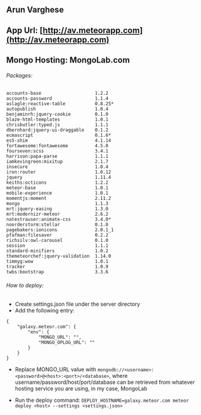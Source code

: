 ## Arun Varghese

## App Url: [http://av.meteorapp.com](http://av.meteorapp.com)

## Mongo Hosting: MongoLab.com

###### Packages:
```
accounts-base                    1.2.2  
accounts-password                1.1.4  
aslagle:reactive-table           0.8.25*
autopublish                      1.0.4  
benjaminrh:jquery-cookie         0.1.0  
blaze-html-templates             1.0.1  
chrisbutler:typed.js             1.1.1  
dbernhard:jquery-ui-draggable    0.1.2  
ecmascript                       0.1.6* 
es5-shim                         4.1.14 
fortawesome:fontawesome          4.5.0  
fourseven:scss                   3.4.1  
harrison:papa-parse              1.1.1  
iamkevingreen:mixitup            2.1.7  
insecure                         1.0.4  
iron:router                      1.0.12 
jquery                           1.11.4 
keiths:octicons                  1.2.2  
meteor-base                      1.0.1  
mobile-experience                1.0.1  
momentjs:moment                  2.11.2 
mongo                            1.1.3  
mrt:jquery-easing                1.3.0  
mrt:modernizr-meteor             2.6.2  
natestrauser:animate-css         3.4.0* 
noorderstorm:stellar             0.1.0  
pagebakers:ionicons              2.0.1_1
pfafman:filesaver                0.2.2  
richsilv:owl-carousel            0.1.0  
session                          1.1.1  
standard-minifiers               1.0.2  
themeteorchef:jquery-validation  1.14.0 
timmyg:wow                       1.0.1  
tracker                          1.0.9  
twbs:bootstrap                   3.3.6  
```

###### How to deploy:

- Create settings.json file under the server directory
- Add the following entry:
```
{ 
	"galaxy.meteor.com": { 
		"env": { 
			"MONGO_URL": "", 
			"MONGO_OPLOG_URL": "" 
		} 
	}
}
```
- Replace MONGO_URL value with ```mongodb://<username>:<password>@<host>:<port>/<database>```, where username/password/host/port/database can be retrieved from whatever hosting service you are using, in my case, MongoLab

- Run the deploy command: ```DEPLOY_HOSTNAME=galaxy.meteor.com meteor deploy <host> --settings <settings.json>```



